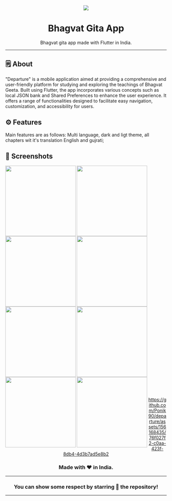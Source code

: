 <div align="center">
<img src="./assets/feature_graphic/feature_graphic.png">


# **Bhagvat Gita App**
Bhagvat gita app made with Flutter in India.

---

</div>



## 🗒 About

"Departure" is a mobile application aimed at providing a comprehensive and user-friendly
platform for studying and exploring the teachings of Bhagvat Geeta. Built using Flutter, the app
incorporates various concepts such as local JSON bank and Shared Preferences to enhance the
user experience. It offers a range of functionalities designed to facilitate easy navigation,
customization, and accessibility for users.

## ⚙️ Features
Main features are as follows:
Multi language,
dark and ligt theme,
all chapters wit it's translation English and gujrati;
## 📲 Screenshots
<p>
<img align="left" src="https://github.com/Ponik90/departure/assets/156168435/a841f78e-3c20-4bbc-b738-77edac4918ca" width="220px">
<img align="left" src="https://github.com/Ponik90/departure/assets/156168435/56d495b1-7090-434f-93d7-60b504d47190" width="220px">
<img src="https://github.com/Ponik90/departure/assets/156168435/95292a16-43af-4e98-b9bd-8bfcd2a0d0d7" width="220px">
<img align="left" src="https://github.com/Ponik90/departure/assets/156168435/84efaf91-3335-4fde-85f8-12a5e090ccf3" width="220px">
<img align="left" src="https://github.com/Ponik90/departure/assets/156168435/8efc69f7-2d21-4615-9e5f-5eddc2ae889f" width="220px">
<img src="https://github.com/Ponik90/departure/assets/156168435/3b37b964-87f9-483d-9de5-bbf4f1395756" width="220px">
<img align="left" src="https://github.com/Ponik90/departure/assets/156168435/2657255d-240d-4ea0-a1ae-8c1f346f35c2" width="220px">
<img align="left" src="https://github.com/Ponik90/departure/assets/156168435/4423b97a-9aab-44e0-9801-1171c0f293a4" width="220px">
</p>

<br><br>



<div align="center">




https://github.com/Ponik90/departure/assets/156168435/76f027f2-c0aa-423f-8db4-4d3b7ad5e8b2




### Made with ❤️ in India.
---
### You can show some respect by starring 🌟 the repository!
---
</div>
